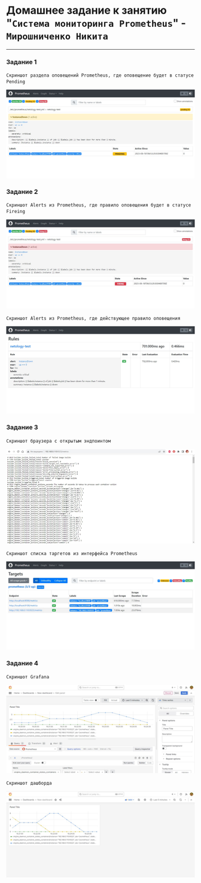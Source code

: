 # Домашнее задание к занятию "`Система мониторинга Prometheus`" - `Мирошниченко Никита`

---

### Задание 1

`Скриншот раздела оповещений Prometheus, где оповещение будет в статусе Pending`

![Скриншот раздела оповещений Prometheus, где оповещение будет в статусе Pending](https://github.com/Tourker/Git_HW/blob/main/img/monitoring/prometheus_2/zadanie1.jpg)

### Задание 2

`Cкриншот Alerts из Prometheus, где правило оповещения будет в статусе Fireing`

![Скриншот Alerts из Prometheus, где правило оповещения будет в статусе Fireing](https://github.com/Tourker/Git_HW/blob/main/img/monitoring/prometheus_2/zadanie2.jpg)

`Cкриншот Alerts из Prometheus, где действующее правило оповещения`

![Действующее правило оповещения](https://github.com/Tourker/Git_HW/blob/main/img/monitoring/prometheus_2/zadanie2_rules.jpg)

### Задание 3

`Cкриншот браузера с открытым эндпоинтом`

![Скриншот браузера с открытым эндпоинтом](https://github.com/Tourker/Git_HW/blob/main/img/monitoring/prometheus_2/zadanie3_1.jpg)

`Cкриншот списка таргетов из интерфейса Prometheus`

![Скриншот списка таргетов из интерфейса Prometheus](https://github.com/Tourker/Git_HW/blob/main/img/monitoring/prometheus_2/zadanie3_2.jpg)

### Задание 4

`Cкриншот Grafana`

![Скриншот Grafana](https://github.com/Tourker/Git_HW/blob/main/img/monitoring/prometheus_2/zadanie4.jpg)

`Cкриншот дашборда`

![Скриншот дашборда](https://github.com/Tourker/Git_HW/blob/main/img/monitoring/prometheus_2/zadanie4_2.jpg)